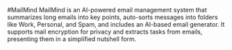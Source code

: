 #MailMind
MailMind is an AI-powered email management system that summarizes long emails into key points, auto-sorts messages into folders like Work, Personal, and Spam, and includes an AI-based email generator. It supports mail encryption for privacy and extracts tasks from emails, presenting them in a simplified nutshell form.
